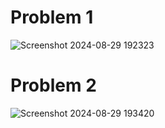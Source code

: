 # Problem 1
![Screenshot 2024-08-29 192323](https://github.com/user-attachments/assets/e61d178f-b2a6-454e-a499-e9f0ceb53546)

# Problem 2
![Screenshot 2024-08-29 193420](https://github.com/user-attachments/assets/069dbd07-0ab4-410b-b26a-62f0ace83cd3)
